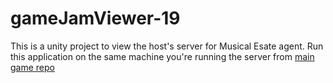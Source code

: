 # gameJamViewer-19

This is a unity project to view the host's server for Musical Esate agent.
Run this application on the same machine you're running the server from [main game repo](https://github.com/sdnchapman/musicalEstateAgent)
